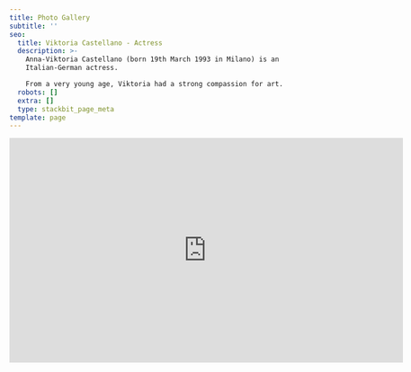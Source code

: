 ```yaml
---
title: Photo Gallery
subtitle: ''
seo:
  title: Viktoria Castellano - Actress
  description: >-
    Anna-Viktoria Castellano (born 19th March 1993 in Milano) is an
    Italian-German actress.

    From a very young age, Viktoria had a strong compassion for art.
  robots: []
  extra: []
  type: stackbit_page_meta
template: page
---
```

<iframe src="https://albumizr.com/a/7Tub" scrolling="no" frameborder="0" allowfullscreen width="700" height="400"></iframe>